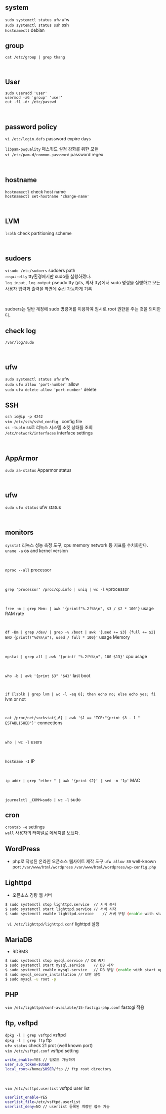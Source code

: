 ## system
`sudo systemctl status ufw` ufw <br />
`sudo systemctl status ssh` ssh <br />
`hostnamectl` debian <br />

## group
`cat /etc/group | grep tkang`

<br />

## User
`sudo useradd 'user'` <br />
`usermod -aG 'group' 'user'` <br />
`cut -f1 -d: /etc/passwd` <br />

<br />

## password policy
`vi /etc/login.defs` password expire days
<br />

`libpam-pwquality` 패스워드 설정 강화를 위한 모듈 <br />
`vi /etc/pam.d/common-password` password regex

<br />

## hostname
`hostnamectl` check host name <br />
`hostnamectl set-hostname 'change-name'`

<br />

## LVM
`lsblk` check partitioning scheme

<br />

## sudoers
`visudo /etc/sudoers` sudoers path <br />
`requiretty` tty환경에서만 sudo를 실행하겠다. <br />
`log_input` , `log_output` pseudo tty (pts, 의사 tty)에서 sudo 명령을 실행하고 모든 사용자 입력과 출력을 화면에 수신 가능하게 기록 <br />

<br />

sudoers는 일반 계정에 sudo 명령어를 이용하여 임시로 root 권한을 주는 것을 의미한다.

## check log
`/var/log/sudo`

<br />

## ufw
`sudo systemctl status ufw` ufw <br />
`sudo ufw allow 'port-number'` allow <br />
`sudo ufw delete allow 'port-number'` delete <br />

## SSH
`ssh id@ip -p 4242` <br />
`vim /etc/ssh/sshd_config ` config file <br />
`ss -tupln` ss로 리눅스 시스템 소켓 상태를 조회 <br />
`/etc/network/interfaces` interface settings

<br />

## AppArmor
`sudo aa-status` Apparmor status

<br />

## ufw
`sudo ufw status` ufw status

<br />

## monitors
`sysstat` 리눅스 성능 측정 도구, cpu memory network 등 지표를 수치화한다. <br />
`uname -a` os and kernel version

<br />

`nproc --all` processor

<br />

`grep 'processor' /proc/cpuinfo | uniq | wc -l` vprocessor

<br />

`free -m | grep Mem: | awk '{printf"%.2f%%\n", $3 / $2 * 100'}` usage RAM rate

<br />

`df -Bm | grep /dev/ | grep -v /boot | awk '{used += $3} {full += $2} END {printf("%d%%\n"), used / full * 100}'` usage Memory

<br />

`mpstat | grep all | awk '{printf "%.2f%%\n", 100-$13}'` cpu usage

<br />

`who -b | awk '{print $3" "$4}'` last boot

<br />

`if [lsblk | grep lvm | wc -l -eq 0]; then echo no; else echo yes; fi` lvm or not

<br />

`cat /proc/net/sockstat{,6} | awk '$1 == "TCP:"{print $3 - 1 " ESTABLISHED"}'` connections

<br />

`who | wc -l` users

<br />

`hostname -I` IP

<br />

`ip addr | grep "ether " | awk '{print $2}' | sed -n '1p'` MAC

<br />

`journalctl _COMM=sudo | wc -l` sudo

## cron
`crontab -e` settings <br />
`wall` 사용자의 터미널로 메세지를 보낸다.

## WordPress
- php로 작성된 온라인 오픈소스 웹사이트 제작 도구
`ufw allow 80` well-known port
`/var/www/html/wordpress`
`/var/www/html/wordpress/wp-config.php`

## Lighttpd
- 오픈소스 경량 웹 서버

```bash
$ sudo systemctl stop lighttpd.service	// 서버 중지
$ sudo systemctl start lighttpd.service	// 서버 시작
$ sudo systemctl enable lighttpd.service	// 서버 부팅 (enable with start up)
```
` vi /etc/lighttpd/lighttpd.conf` lighttpd 설정

## MariaDB
- RDBMS
```bash
$ sudo systemctl stop mysql.service	// DB 중지
$ sudo systemctl start mysql.service	// DB 시작
$ sudo systemctl enable mysql.service	// DB 부팅 (enable with start up)
$ sudo mysql_secure_installation // 보안 설정
$ sudo mysql -u root -p
```

## PHP
`vim /etc/lighttpd/conf-available/15-fastcgi-php.conf` fastcgi 적용

## ftp, vsftpd
`dpkg -l | grep vsftpd` vsftpd <br />
`dpkg -l | grep ftp` ftp <br />
`ufw status` check 21 prot (well known port) <br />
`vim /etc/vsftpd.conf` vsftpd setting <br />
```bash
write_enable=YES // 업로드 가능하게
user_sub_token=$USER
local_root=/home/$USER/ftp // ftp root directory
```

<br />

`vim /etc/vsftpd.userlist` vsftpd user list <br />
```bash
userlist_enable=YES
userlist_file=/etc/vsftpd.userlist
userlist_deny=NO // userlist 등록된 계정만 접속 가능
```

